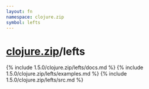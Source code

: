 ```yaml
---
layout: fn
namespace: clojure.zip
symbol: lefts
---
```


# [clojure.zip](../)/lefts

{% include 1.5.0/clojure.zip/lefts/docs.md %}
{% include 1.5.0/clojure.zip/lefts/examples.md %}
{% include 1.5.0/clojure.zip/lefts/src.md %}

